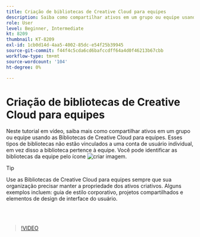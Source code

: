 ```yaml
---
title: Criação de bibliotecas de Creative Cloud para equipes
description: Saiba como compartilhar ativos em um grupo ou equipe usando as Bibliotecas de Creative Cloud para equipes
role: User
level: Beginner, Intermediate
kt: 8209
thumbnail: KT-8209
exl-id: 1cb0d14d-4aa5-4002-85dc-e54f25b39945
source-git-commit: f44f4c5cda6cd6bafccdff64a4d0f46213b67cbb
workflow-type: tm+mt
source-wordcount: '104'
ht-degree: 0%

---
```


# Criação de bibliotecas de Creative Cloud para equipes

Neste tutorial em vídeo, saiba mais como compartilhar ativos em um grupo ou equipe usando as Bibliotecas de Creative Cloud para equipes. Esses tipos de bibliotecas não estão vinculados a uma conta de usuário individual, em vez disso a biblioteca pertence à equipe. Você pode identificar as bibliotecas da equipe pelo ícone ![criar imagem](assets/Smock_Building_18_N.png).

>[!TIP]
>
>Use as Bibliotecas de Creative Cloud para equipes sempre que sua organização precisar manter a propriedade dos ativos criativos. Alguns exemplos incluem: guia de estilo corporativo, projetos compartilhados e elementos de design de interface do usuário.

<br> 

>[!VIDEO](https://video.tv.adobe.com/v/335325?hidetitle=true)

